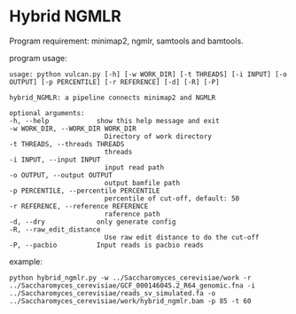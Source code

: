 # Hybrid NGMLR

Program requirement: 
minimap2, ngmlr, samtools and bamtools.

program usage:

    usage: python vulcan.py [-h] [-w WORK_DIR] [-t THREADS] [-i INPUT] [-o OUTPUT] [-p PERCENTILE] [-r REFERENCE] [-d] [-R] [-P]

    hybrid_NGMLR: a pipeline connects minimap2 and NGMLR

    optional arguments:
    -h, --help            show this help message and exit
    -w WORK_DIR, --WORK_DIR WORK_DIR
                            Directory of work directory
    -t THREADS, --threads THREADS
                            threads
    -i INPUT, --input INPUT
                            input read path
    -o OUTPUT, --output OUTPUT
                            output bamfile path
    -p PERCENTILE, --percentile PERCENTILE
                            percentile of cut-off, default: 50
    -r REFERENCE, --reference REFERENCE
                            raference path
    -d, --dry             only generate config
    -R, --raw_edit_distance
                            Use raw edit distance to do the cut-off
    -P, --pacbio          Input reads is pacbio reads

example: 

    python hybrid_ngmlr.py -w ../Saccharomyces_cerevisiae/work -r ../Saccharomyces_cerevisiae/GCF_000146045.2_R64_genomic.fna -i ../Saccharomyces_cerevisiae/reads_sv_simulated.fa -o ../Saccharomyces_cerevisiae/work/hybrid_ngmlr.bam -p 85 -t 60